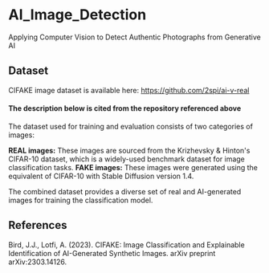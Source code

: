 # AI_Image_Detection
Applying Computer Vision to Detect Authentic Photographs from Generative AI

## Dataset

CIFAKE image dataset is available here: https://github.com/2spi/ai-v-real

#### The description below is cited from the repository referenced above

The dataset used for training and evaluation consists of two categories of images:

<b>REAL images:</b> These images are sourced from the Krizhevsky & Hinton's CIFAR-10 dataset, which is a widely-used benchmark dataset for image classification tasks.
<b>FAKE images:</b> These images were generated using the equivalent of CIFAR-10 with Stable Diffusion version 1.4.

The combined dataset provides a diverse set of real and AI-generated images for training the classification model.

## References

Bird, J.J., Lotfi, A. (2023). CIFAKE: Image Classification and Explainable Identification of AI-Generated Synthetic Images. arXiv preprint arXiv:2303.14126.
